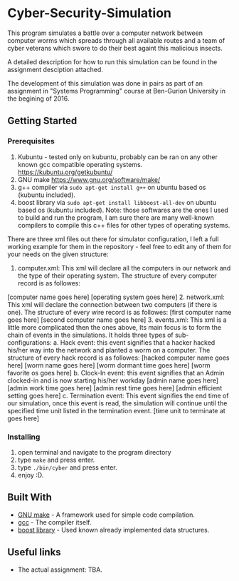# Cyber-Security-Simulation

This program simulates a battle over a computer network between computer worms which spreads through all available routes and a team of cyber veterans which swore to do their best againt this malicious insects.

A detailed description for how to run this simulation can be found in the assignment desciption attached.

The development of this simulation was done in pairs as part of an assignment in "Systems Programming" course at Ben-Gurion University in the begining of 2016.

## Getting Started
### Prerequisites

1. Kubuntu - tested only on kubuntu, probably can be ran on any other known gcc compatible operating systems.
	https://kubuntu.org/getkubuntu/
2. GNU make
	https://www.gnu.org/software/make/
3. g++ compiler
	via ```sudo apt-get install g++``` on ubuntu based os (kubuntu included).
4. boost library
	via ```sudo apt-get install libboost-all-dev``` on ubuntu based os (kubuntu included).
Note: those softwares are the ones I used to build and run the program, I am sure there are many well-known compilers to compile this c++ files for other types of operating systems.

There are three xml files out there for simulator configuration, I left a full working example for them in the repository - feel free to edit any of them for your needs on the given structure:
1. computer.xml: This xml will declare all the computers in our network and the type of their operating system.
The structure of every computer record is as followes:
<computer>
	<name>[computer name goes here]</name>
	<os>[operating system goes here]</os>
</computer>
2. network.xml: This xml will declare the connection between two computers (if there is one).
The structure of every wire record is as followes:
<wire>
	<pointA>[first computer name goes here]</pointA>
	<pointB>[second computer name goes here]</pointB>
</wire>
3. events.xml: This xml is a little more complicated then the ones above,
Its main focus is to form the chain of events in the simulations.
It holds three types of sub-configurations:
a. Hack event: this event signifies that a hacker hacked his/her way into the network and planted a worm on a computer.
The structure of every hack record is as followes:
<hack>
	<computer>[hacked computer name goes here]</computer>
	<wormName>[worm name goes here]</wormName>
	<wormDormancy>[worm dormant time goes here]</wormDormancy>
	<wormOs>[worm favorite os goes here]</wormOs>
</hack>
b. Clock-In event: this event signifies that an Admin clocked-in and is now starting his/her workday
<clock-in>
	<name>[admin name goes here]</name>
	<workTime>[admin work time goes here]</workTime>
	<restTime>[admin rest time goes here]</restTime>
	<efficiency>[admin efficient setting goes here]</efficiency>
</clock-in>
c. Termination event: This event signifies the end time of our simulation, once this event is read, the simulation will continue until the specified time unit listed in the termination event.
<termination>
	<time>[time unit to terminate at goes here]</time>
</termination>

### Installing

1. open terminal and navigate to the program directory
2. type `make` and press enter.
3. type `./bin/cyber` and press enter.
4. enjoy :D.

## Built With

* [GNU make](https://www.gnu.org/software/make/) - A framework used for simple code compilation.
* [gcc](https://gcc.gnu.org/) - The compiler itself.
* [boost library](http://www.boost.org/) - Used known already implemented data structures.

## Useful links

* The actual assignment: TBA.
